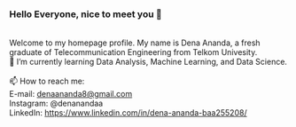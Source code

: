 ### Hello Everyone, nice to meet you 👋
<br />Welcome to my homepage profile. My name is Dena Ananda, a fresh graduate of Telecommunication Engineering from Telkom Univesity.
<br />🌱 I’m currently learning Data Analysis, Machine Learning, and Data Science.
<br /><br />📫 How to reach me: 
<br />E-mail: denaananda8@gmail.com
<br />Instagram: @denanandaa
<br />LinkedIn: https://www.linkedin.com/in/dena-ananda-baa255208/
